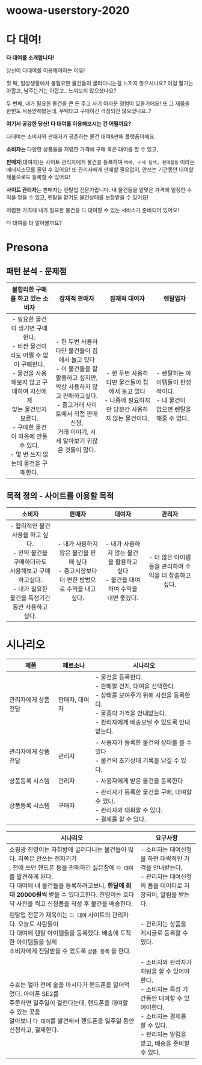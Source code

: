 # woowa-userstory-2020

# 다 대여! 

**다 대여를 소개합니다!** 

당신이 다대여를 이용해야하는 이유!

첫 째, 일상생활에서 불필요한 물건들이 굴러다니는걸 느끼지 않으시나요? 이걸 팔기는 아깝고, 남주는기는 아깝고..  느껴보지 않으셨나요?

두 번째, 내가 필요한 물건을 큰 돈 주고 사기 아까운 경험이 있을거에요!  또 그 제품을 한번도 사용안해봤는데, 무턱대고 구매하긴 걱정되진 않으셨나요..?



**여기서 공감한 당신! 다 대여를 이용해보시는 건 어떨까요?**

 다대여는 소비자와 판매자가 공존하는 물건 대여&판매 플랫폼이에요.

**소비자는** 다양한 상품들을 저렴한 가격에 구매 혹은 대여를 할 수 있고, 

**판매자**(대여자)는 사이트 관리자에게 물건을 등록하여 `택배, 시세 탐색, 판매활동` 이라는 에너지소모를 줄일 수 있어요! 또 관리자에게 판매할 필요없이, 안쓰는 기간동안 대여할 제품으로도 등록할 수 있어요!

**사이트 관리자**는 판매자는 렌탈업 전문가랍니다. 내 물건들을 알맞은 가격에 일정한 수익을 얻을 수 있고, 렌탈을 맡겨도 물건상태를 보장받을 수 있어요!



저렴한 가격에 내가 필요한 물건을 다 대여할 수 있는 서비스가 준비되어 있어요!  

다 대여를 더 알아볼까요?





# Presona

## 패턴 분석 - 문제점

|               불합리한 구매를 하고 있는 소비자               |                        잠재적 판매자                         |                        잠재적 대여자                         | 렌탈업자                                                     |
| :----------------------------------------------------------: | :----------------------------------------------------------: | :----------------------------------------------------------: | ------------------------------------------------------------ |
| - 필요한 물건이 생기면 구매한다. <br /> - 비싼 물건이라도 어쩔 수 없이 구매한다.<br /> - 물건을 사용해보지 않고 구매하여 자신에게<br /> 맞는 물건인지 모른다.<br />- 구매한 물건이 마음에 안들 수 있다. <br /> - 몇 번 쓰지 않는데 물건을 구매한다. | - 한 두번 사용하다만 물건들이 집에서 놀고 있다<br /> - 이 물건들을 잘 활용하고 싶지만, <br />막상 사용하지 않고 판매하고싶다.<br /> - 중고거래 사이트에서 직접 판매 신청, <br />거래 이야기, 시세 알아보기 귀찮은 것들이 많다.<br /> | - 한 두번 사용하다만 물건들이 집에서 놀고 있다<br />- 나중에 필요하지만 당분간 사용하지 않는 물건이다.<br /> | - 렌탈하는 아이템들이 한정적이다.<br />- 내 물건이 없으면 렌탈을 해줄 수 없다.<br /> |



## 목적 정의 - 사이트를 이용할 목적

|                            소비자                            |                            판매자                            |                            대여자                            |                         관리자                         |
| :----------------------------------------------------------: | :----------------------------------------------------------: | :----------------------------------------------------------: | :----------------------------------------------------: |
| - 합리적인 물건 사용을 하고 싶다.<br />- 만약 물건을 구매하더라도 <br />사용해보고 구매하고싶다.<br />- 내가 필요한 물건을 특정기간동안 사용하고 싶다. | - 내가 사용하지 않은 물건을 판매 싶다<br />- 중고시장보다 더 편한 방법으로 수익을 내고싶다. | - 내가 사용하지 않는 물건을 활용하고 싶다<br />- 물건을 대여하여 수익을 내면 좋겠다.<br /> | - 더 많은 아이템들을 관리하여 수익을 더 창출하고 싶다. |



# 시나리오

| 제품                | 페르소나        | 시나리오                                                     |
| ------------------- | --------------- | ------------------------------------------------------------ |
| 관리자에게 상품전달 | 판매자,  대여자 | - 물건을 등록한다.<br />- 판매할 건지, 대여을 선택한다.<br />- 상태를 보여주기 위해 사진을 등록한다.<br />- 물품의 가격을 안내받는다.<br />- 관리자에게 배송보낼 수 있도록 안내받는다. |
| 관리자에게 상품전달 | 관리자          | - 사용자가 등록한 물건의 상태를 볼 수 있다<br />- 물건의 초기상태 기록을 남길 수 있다. |
| 상품등록 시스템     | 관리자          | - 사용자에게 받은 물건을 등록한다                            |
| 상품등록 시스템     | 구매자          | - 관리자가 등록한 물건을 구매, 대여할 수 있다.<br />- 관리자와 대화할 수 있다.<br /> - 결제를 할 수 있다. |





| 시나리오                                                     | 요구사항                                                     |
| ------------------------------------------------------------ | ------------------------------------------------------------ |
| 쇼핑광 진영이는 자취방에 굴러다니는 물건들이 많다. 저쪽은 안쓰는 전자기기<br />, 전에 쓰던 핸드폰 등을 판매하긴 싫은참에 `다 대여`를 발견하게 된다. <br />다 대여에 내 물건들을 등록하려고보니, **한달에 최대 20000원씩** 받을 수 있다고한다. 진영이는 호다닥 사진을 찍고 신청폼을 작성 후 물건을 배송한다. | - 소비자는 대여신청을 하면 대략적인 가격을  안내받는다.<br /> - 관리자는 대여신청의 폼을 데이터로 저장되어, 알림을 받는다. |
| 렌탈업 전문가 재욱이는 `다 대여` 사이트의 관리자다. 오늘도 사람들이 <br />다 대여에 렌탈 아이템들을 등록했다. 배송에 도착한 아이템들을 실제 <br />소비자에게 전달받을 수 있도록 `상품 등록` 을 한다. | - 관리자는 상품을 게시글로 등록할 수 있다.                   |
| 수호는 얼마 전에 술을 마시다가 핸드폰을 잃어먹었다. 아이폰 SE2를<br /> 주문하면 일주일이 걸린다는데, 핸드폰을 대여할 수 있는 곳을 <br />알아보니 `다 대여`를 발견해서 핸드폰을 일주일 동안 신청하고, 결제한다. | - 소비자와 관리자가 채팅을 할 수 있어야한다.<br /> - 소비자는 특정 기간동안 대여할 수 있어야한다.<br />- 소비자는 결제를 할 수 있다.<br />- 관리자는 알림을 받고, 배송을 준비할 수 있다. |

